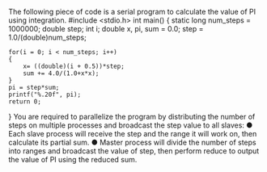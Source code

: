 The following piece of code is a serial program to calculate the value of PI using integration.
#include <stdio.h>
int main()
{
    static long num_steps = 1000000;
    double step;
    int i;
    double x, pi, sum = 0.0;
    step = 1.0/(double)num_steps;

    for(i = 0; i < num_steps; i++)
    {
        x= ((double)(i + 0.5))*step;
        sum += 4.0/(1.0+x*x);
    }
    pi = step*sum;
    printf("%.20f", pi);
    return 0;
}
You are required to parallelize the program by distributing the number of steps on multiple processes and broadcast the step value to all slaves:
● Each slave process will receive the step and the range it will work on, then calculate its partial sum.
● Master process will divide the number of steps into ranges and broadcast the value of step, then perform reduce to output the value of PI using the reduced sum.